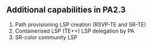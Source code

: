 ## Additional capabilities in PA2.3 ##

1. Path provisioning LSP creation (RSVP-TE and SR-TE)
2. Containerised LSP (TE++) LSP delegation by PA
3. SR-color community LSP 
